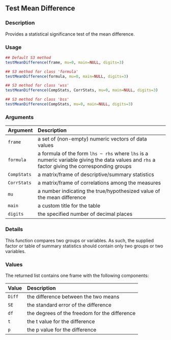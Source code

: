 ## Test Mean Difference

### Description

Provides a statistical significance test of the mean difference.

### Usage

```r
## Default S3 method
testMeanDifference(frame, mu=0, main=NULL, digits=3)

## S3 method for class 'formula'
testMeanDifference(formula, mu=0, main=NULL, digits=3)

## S3 method for class 'wss'
testMeanDifference(CompStats, CorrStats, mu=0, main=NULL, digits=3)

## S3 method for class 'bss'
testMeanDifference(CompStats, mu=0, main=NULL, digits=3)
```

### Arguments

Argument | Description
:-- | :--
```frame``` | a set of (non-empty) numeric vectors of data values
```formula``` | a formula of the form `lhs ~ rhs` where `lhs` is a numeric variable giving the data values and `rhs` a factor giving the corresponding groups
```CompStats``` | a matrix/frame of descriptive/summary statistics
```CorrStats``` | a matrix/frame of correlations among the measures
```mu``` | a number indicating the true/hypothesized value of the mean difference
```main``` | a custom title for the table
```digits``` | the specified number of decimal places

### Details

This function compares two groups or variables. As such, the supplied factor or table of summary statistics should contain only two groups or two variables.

### Values

The returned list contains one frame with the following components:

Value | Description
:-- | :--
```Diff``` | the difference between the two means
```SE``` | the standard error of the difference
```df``` | the degrees of the freedom for the difference
```t``` | the t value for the difference
```p``` | the p value for the difference
